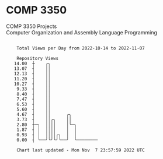 # COMP 3350
COMP 3350 Projects  
Computer Organization and Assembly Language Programming

```

    Total Views per Day from 2022-10-14 to 2022-11-07

    Repository Views
   14.00  ┼    ╭╮
   13.07  ┤    ││
   12.13  ┤    ││
   11.20  ┤    ││
   10.27  ┤    ││
    9.33  ┤    ││
    8.40  ┤    ││
    7.47  ┤    ││
    6.53  ┤    ││
    5.60  ┤    ││
    4.67  ┤    ││      ╭╮
    3.73  ┤    ││╭╮    ││
    2.80  ┼─╮  ││││    │╰─╮
    1.87  ┤ │  ││││    │  │
    0.93  ┤ │  ││││╭╮  │  │
    0.00  ┤ ╰──╯╰╯╰╯╰──╯  ╰────────

    Chart last updated - Mon Nov  7 23:57:59 2022 UTC
    
```
